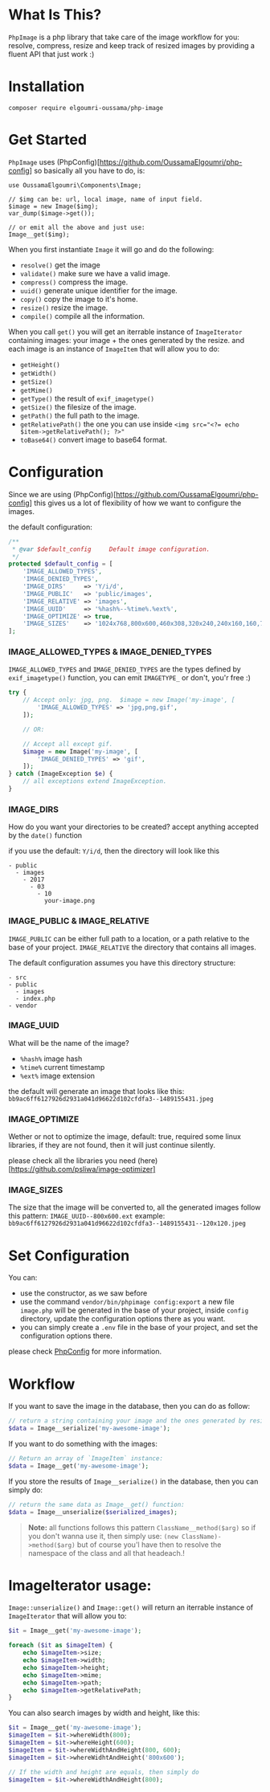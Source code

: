 What Is This?
=============
`PhpImage` is a php library that take care of the image workflow for you: 
resolve, compress, resize and keep track of resized images by providing a fluent
API that just work :)

Installation
============
`composer require elgoumri-oussama/php-image`

Get Started
===========
`PhpImage` uses (PhpConfig)[https://github.com/OussamaElgoumri/php-config] so
basically all you have to do, is:

```
use OussamaElgoumri\Components\Image;

// $img can be: url, local image, name of input field.
$image = new Image($img);
var_dump($image->get());

// or emit all the above and just use:
Image__get($img);
```

When you first instantiate `Image` it will go and do the following:
- `resolve()` get the image
- `validate()` make sure we have a valid image.
- `compress()` compress the image.
- `uuid()` generate unique identifier for the image.
- `copy()` copy the image to it's home.
- `resize()` resize the image.
- `compile()` compile all the information.

When you call `get()` you will get an iterrable instance of `ImageIterator`
containing images: your image + the ones generated by the resize. and each 
image is an instance of `ImageItem` that will allow you to do:
- `getHeight()`
- `getWidth()`
- `getSize()`
- `getMime()`
- `getType()` the result of `exif_imagetype()`
- `getSize()` the filesize of the image.
- `getPath()` the full path to the image.
- `getRelativePath()` the one you can use inside `<img src="<?= echo $item->getRelativePath(); ?>"`
- `toBase64()` convert image to base64 format.

Configuration
=============
Since we are using (PhpConfig)[https://github.com/OussamaElgoumri/php-config]
this gives us a lot of flexibility of how we want to configure the images.

the default configuration:
```php
/**
 * @var $default_config     Default image configuration.
 */
protected $default_config = [
    'IMAGE_ALLOWED_TYPES',
    'IMAGE_DENIED_TYPES',
    'IMAGE_DIRS'     => 'Y/i/d',
    'IMAGE_PUBLIC'   => 'public/images',
    'IMAGE_RELATIVE' => 'images',
    'IMAGE_UUID'     => '%hash%--%time%.%ext%',
    'IMAGE_OPTIMIZE' => true,
    'IMAGE_SIZES'    => '1024x768,800x600,460x308,320x240,240x160,160,75',
];
```

### IMAGE_ALLOWED_TYPES & IMAGE_DENIED_TYPES
`IMAGE_ALLOWED_TYPES` and `IMAGE_DENIED_TYPES` are the types defined by 
`exif_imagetype()` function, you can emit `IMAGETYPE_` or don't, you'r free :)

```php
try {
    // Accept only: jpg, png.  $image = new Image('my-image', [
        'IMAGE_ALLOWED_TYPES' => 'jpg,png,gif',
    ]);

    // OR:

    // Accept all except gif.
    $image = new Image('my-image', [
        'IMAGE_DENIED_TYPES' => 'gif',
    ]);
} catch (ImageException $e) {
    // all exceptions extend ImageException.
}
```

### IMAGE_DIRS
How do you want your directories to be created? accept anything accepted by the
`date()` function

if you use the default: `Y/i/d`, then the directory will look like this
```
- public
  - images
    - 2017
      - 03
        - 10
          your-image.png
```

### IMAGE_PUBLIC & IMAGE_RELATIVE
`IMAGE_PUBLIC` can be either full path to a location, or a path relative to the
base of your project.
`IMAGE_RELATIVE` the directory that contains all images.

The default configuration assumes you have this directory structure:

```
- src
- public
  - images
  - index.php
- vendor
```

### IMAGE_UUID
What will be the name of the image?
- `%hash%` image hash
- `%time%` current timestamp
- `%ext%` image extension

the default will generate an image that looks like this: `bb9ac6ff6127926d2931a041d96622d102cfdfa3--1489155431.jpeg`

### IMAGE_OPTIMIZE
Wether or not to optimize the image, default: true, required some linux libraries,
if they are not found, then it will just continue silently.

please check all the libraries you need (here)[https://github.com/psliwa/image-optimizer]

### IMAGE_SIZES
The size that the image will be converted to, all the generated images follow
this pattern: `IMAGE_UUID--800x600.ext` example: `bb9ac6ff6127926d2931a041d96622d102cfdfa3--1489155431--120x120.jpeg`

Set Configuration
=================
You can:
- use the constructor, as we saw before
- use the command `vendor/bin/phpimage config:export` a new file `image.php` 
will be generated in the base of your project, inside `config` directory, 
update the configuration options there as you want.
- you can simply create a `.env` file in the base of your project, and set the
configuration options there.

please check [PhpConfig](https://github.com/OussamaElgoumri/php-config) for more
information.

Workflow
========
If you want to save the image in the database, then you can do as follow:
```php
// return a string containing your image and the ones generated by resize,
$data = Image__serialize('my-awesome-image');
```

If you want to do something with the images:
```php
// Return an array of `ImageItem` instance:
$data = Image__get('my-awesome-image');
```

If you store the results of `Image__serialize()` in the database, then you can
simply do:
```php
// return the same data as Image__get() function:
$data = Image__unserialize($serialized_images);
```

>
> **Note:**
> all functions follows this pattern `ClassName__method($arg)` so if you don't 
> wanna use it, then simply use: `(new ClassName)->method($arg)` but of course
> you'l have then to resolve the namespace of the class and all that headeach.!
>

ImageIterator usage:
====================
`Image::unserialize()` and `Image::get()` will return an iterrable instance of
`ImageIterator` that will allow you to:

```php
$it = Image__get('my-awesome-image');

foreach ($it as $imageItem) {
    echo $imageItem->size;
    echo $imageItem->width;
    echo $imageItem->height;
    echo $imageItem->mime;
    echo $imageItem->path;
    echo $imageItem->getRelativePath;
}
```

You can also search images by width and height, like this:
```php
$it = Image__get('my-awesome-image');
$imageItem = $it->whereWidth(800);
$imageItem = $it->whereHeight(600);
$imageItem = $it->whereWidthAndHeight(800, 600);
$imageItem = $it->whereWidhtAndHeight('800x600');

// If the width and height are equals, then simply do
$imageItem = $it->whereWidthAndHeight(800);
```
